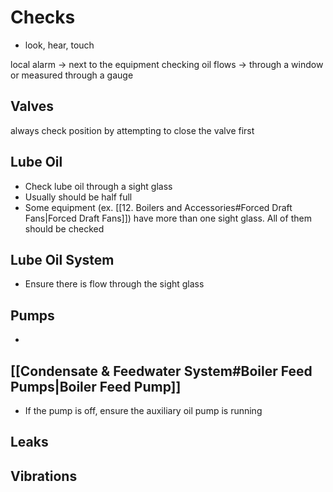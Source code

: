 # Checks
- look, hear, touch
 
local alarm -> next to the equipment
checking oil flows -> through a window or measured through a gauge

## Valves
always check position by attempting to close the valve first

## Lube Oil
-	Check lube oil through a sight glass
-	Usually should be half full
-	Some equipment (ex. [[12. Boilers and Accessories#Forced Draft Fans|Forced Draft Fans]]) have more than one sight glass. All of them should be checked

## Lube Oil System
-	Ensure there is flow through the sight glass

## Pumps
-	

## [[Condensate & Feedwater System#Boiler Feed Pumps|Boiler Feed Pump]]
-	If the pump is off, ensure the auxiliary oil pump is running

## Leaks

## Vibrations
